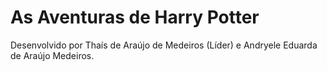 # As Aventuras de Harry Potter

Desenvolvido por Thaís de Araújo de Medeiros (Líder) e Andryele Eduarda de Araújo Medeiros.
